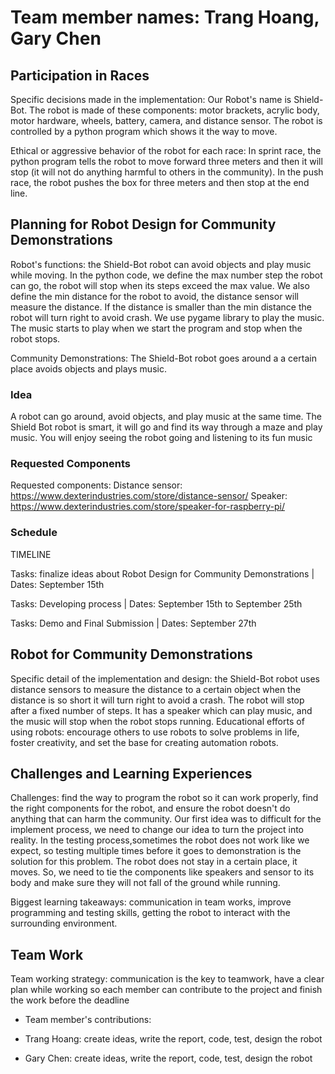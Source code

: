 # Team member names: Trang Hoang, Gary Chen

## Participation in Races
 
Specific decisions made in the implementation: Our Robot's name is Shield-Bot. The robot is made of these components: motor brackets, acrylic body, motor hardware, wheels, battery, camera, and distance sensor. The robot is controlled by a python program which shows it the way to move. 
 
Ethical or aggressive behavior of the robot for each race: In sprint race, the python program tells the robot to move forward three meters and then it will stop (it will not do anything harmful to others in the community). In the push race, the robot pushes the box for three meters and then stop at the end line. 

## Planning for Robot Design for Community Demonstrations
 
Robot's functions: the Shield-Bot robot can avoid objects and play music while moving. In the python code, we define the max number step the robot can go, the robot will stop when its steps exceed the max value. We also define the min distance for the robot to avoid, the distance sensor will measure the distance. If the distance is smaller than the min distance the robot will turn right to avoid crash. We use pygame library to play the music. The music starts to play when we start the program and stop when the robot stops.
 
Community Demonstrations: The Shield-Bot robot goes around a a certain place avoids objects and plays music. 

### Idea
 
A robot can go around, avoid objects, and play music at the same time. The Shield Bot robot is smart, it will go and find its way through a maze and play music. You will enjoy seeing the robot going and listening to its fun music 

### Requested Components
 
Requested components: 
Distance sensor: https://www.dexterindustries.com/store/distance-sensor/ 
Speaker: https://www.dexterindustries.com/store/speaker-for-raspberry-pi/

### Schedule
 
TIMELINE
 
Tasks: finalize ideas about Robot Design for Community Demonstrations | Dates: September 15th

Tasks: Developing process | Dates: September 15th to September 25th
 
Tasks: Demo and Final Submission | Dates: September 27th 

## Robot for Community Demonstrations
 
Specific detail of the implementation and design: the Shield-Bot robot uses distance sensors to measure the distance to a certain object when the distance is so short it will turn right to avoid a crash. The robot
will stop after a fixed number of steps. It has a speaker which can play music, and the music will stop when the robot stops running. Educational efforts of using robots: encourage others to use robots to solve problems in life, foster creativity, and set the base for creating automation robots. 

## Challenges and Learning Experiences
 
Challenges: find the way to program the robot so it can work properly, find the right components for the robot, and ensure the robot doesn't do anything that can harm the community. Our first idea was to difficult for the implement process, we need to change our idea to turn the project into reality. In the testing process,sometimes the robot does not work like we expect, so testing multiple times before it goes to demonstration is the solution for this problem. The robot does not stay in a certain place, it moves. So, we need to tie the components like speakers and sensor to its body and make sure they will not fall of the ground while running. 
 
Biggest learning takeaways: communication in team works, improve programming and testing skills, getting the robot to interact with the surrounding environment. 

## Team Work
 
Team working strategy: communication is the key to teamwork, have a clear plan while working so each member can contribute to the project and finish the work before the deadline
 
- Team member's contributions:
 
+ Trang Hoang: create ideas, write the report, code, test, design the robot
 
+ Gary Chen: create ideas, write the report, code, test, design the robot
